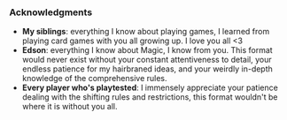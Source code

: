 ### Acknowledgments

* **My siblings**: everything I know about playing games, I learned from playing card games with you all growing up. I love you all <3
* **Edson**: everything I know about Magic, I know from you. This format would never exist without your constant attentiveness to detail, your endless patience for my hairbraned ideas, and your weirdly in-depth knowledge of the comprehensive rules.
* **Every player who's playtested**: I immensely appreciate your patience dealing with the shifting rules and restrictions, this format wouldn't be where it is without you all.